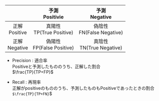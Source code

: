 | | 予測<br>Positivie | 予測<br>Negative |
| :---: | :---: | :---: |
| 正解<br>Positive | 真陽性<br>TP(True Positive) | 偽陰性<br>FN(False Negative) |
| 正解<br>Negative | 偽陽性<br>FP(False Positive) | 真陰性<br>TN(True Negative) |


* Precision : 適合率  
Positiveと予測したもののうち、正解した割合  
$`\frac{TP}{TP+FP}`$

* Recall : 再現率  
正解がpositiveのもののうち、予測したものもPositiveであったときの割合  
`$\frac{TP}{TP+FN}`$
